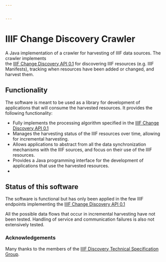 ```yaml
---


---
```


<h1 id="iiif-change-discovery-crawler">IIIF Change Discovery Crawler</h1>
<p>A Java implementation of a crawler for harvesting of IIIF data sources. The crawler implements<br>
the <a href="http://preview.iiif.io/api/discovery/api/discovery/0.1">IIIF Change Discovery API 0.1</a> for discovering IIIF resources (e.g. IIIF Manifests), tracking when resources have been added or changed, and harvest them.</p>
<h2 id="functionality">Functionality</h2>
<p>The software is meant to be used as a library for development of applications that will consume the harvested resources. It provides the following functionality:</p>
<ul>
<li>Fully implements the processing algorithm specified in the  <a href="http://preview.iiif.io/api/discovery/api/discovery/0.1">IIIF Change Discovery API 0.1</a></li>
<li>Manages the harvesting status of the IIIF resources over time, allowing for incremental harvesting.</li>
<li>Allows applications to abstract from all the data synchronization mechanisms with the IIIF sources, and focus on their use of the IIIF resources.</li>
<li>Provides a Java programming interface for the development of applications that use the harvested resources.</li>
<li></li>
</ul>
<h2 id="status-of-this-software">Status of this software</h2>
<p>The software is functional but has only been applied in the few IIIF endpoints implementing the <a href="http://preview.iiif.io/api/discovery/api/discovery/0.1">IIIF Change Discovery API 0.1</a></p>
<p>All the possible data flows that occur in incremental harvesting have not been tested. Handling of service and communication failures is also not extensively tested.</p>
<h3 id="acknowledgements">Acknowledgements</h3>
<p>Many thanks to the members of the  <a href="http://iiif.io/community/groups/discovery/">IIIF Discovery Technical Specification Group</a>.</p>

